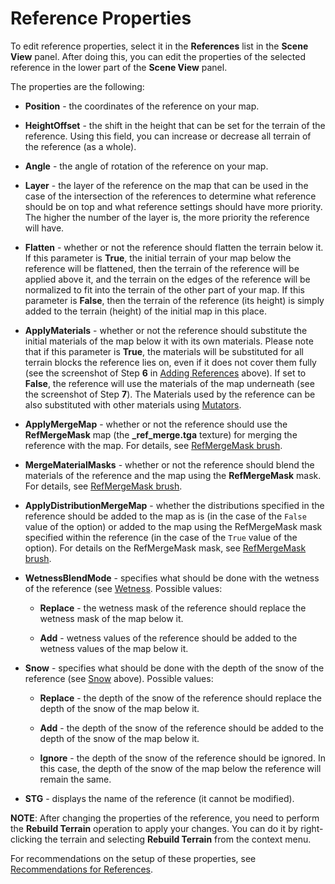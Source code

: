 # Reference Properties

To edit reference properties, select it in the **References** list in the **Scene View** panel. After doing this, you can edit the properties of the selected reference in the lower part of the **Scene View** panel.

The properties are the following:

-   **Position** - the coordinates of the reference on your map.

-   **HeightOffset** - the shift in the height that can be set for the terrain of the reference. Using this field, you can increase or decrease all terrain of the reference (as a whole).

-   **Angle** - the angle of rotation of the reference on your map.

-   **Layer** - the layer of the reference on the map that can be used in the case of the intersection of the references to determine what reference should be on top and what reference settings should have more priority. The higher the number of the layer is, the more priority the reference will have.

-   **Flatten** - whether or not the reference should flatten the terrain below it. If this parameter is **True**, the initial terrain of your map below the reference will be flattened, then the terrain of the reference will be applied above it, and the terrain on the edges of the reference will be normalized to fit into the terrain of the other part of your map. If this parameter is **False**, then the terrain of the reference (its height) is simply added to the terrain (height) of the initial map in this place.

-   **ApplyMaterials** - whether or not the reference should substitute the initial materials of the map below it with its own materials. Please note that if this parameter is **True**, the materials will be substituted for all terrain blocks the reference lies on, even if it does not cover them fully (see the screenshot of Step **6** in [Adding References](./adding_references.md) above). If set to **False**, the reference will use the materials of the map underneath (see the screenshot of Step **7**). The Materials used by the reference can be also substituted with other materials using [Mutators](./usage_of_mutators.md).

-   **ApplyMergeMap** - whether or not the reference should use the **RefMergeMask** map (the **\_ref_merge.tga** texture) for merging the reference with the map. For details, see [RefMergeMask brush][refmergemask_brush].

-   **MergeMaterialMasks** - whether or not the reference should blend the materials of the reference and the map using the **RefMergeMask** mask. For details, see [RefMergeMask brush][refmergemask_brush].

-   **ApplyDistributionMergeMap** - whether the distributions specified in the reference should be added to the map as is (in the case of the `False` value of the option) or added to the map using the RefMergeMask mask specified within the reference (in the case of the `True` value of the option). For details on the RefMergeMask mask, see [RefMergeMask brush][refmergemask_brush].

-   **WetnessBlendMode** - specifies what should be done with the wetness of the reference (see [Wetness](./../terrain/geometry_brushes_for_terrain/wetness.md). Possible values:

    -   **Replace** - the wetness mask of the reference should replace the wetness mask of the map below it.

    -   **Add** - wetness values of the reference should be added to the wetness values of the map below it.

-   **Snow** - specifies what should be done with the depth of the snow of the reference (see [Snow](./../terrain/geometry_brushes_for_terrain/snow.md) above). Possible values:

    -   **Replace** - the depth of the snow of the reference should replace the depth of the snow of the map below it.

    -   **Add** - the depth of the snow of the reference should be added to the depth of the snow of the map below it.

    -   **Ignore** - the depth of the snow of the reference should be ignored. In this case, the depth of the snow of the map below the reference will remain the same.

-   **STG** - displays the name of the reference (it cannot be modified).

**NOTE**: After changing the properties of the reference, you need to perform the **Rebuild Terrain** operation to apply your changes. You can do it by right-clicking the terrain and selecting **Rebuild Terrain** from the context menu.

For recommendations on the setup of these properties, see [Recommendations for References](./recommendations.md).


[refmergemask_brush]: ./ref_merge_mask_brush.md
